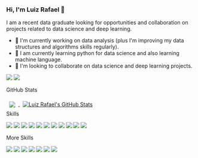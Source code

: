 ### Hi, I'm Luiz Rafael 👋
I am a recent data graduate looking for opportunities and collaboration on projects related to data science and deep learning.
- 🔭 I'm currently working on data analysis (plus I'm improving my data structures and algorithms skills regularly).
- 🌱 I am currently learning python for data science and also learning machine language.
- 🤝 I'm looking to collaborate on data science and deep learning projects.

[<img src="https://img.shields.io/badge/linkedin-%230077B5.svg?&style=for-the-badge&logo=linkedin&logoColor=white" />](https://www.linkedin.com/in/luiz-rafael-souza-244406196/) [<img src = "https://img.shields.io/badge/instagram-%23E4405F.svg?&style=for-the-badge&logo=instagram&logoColor=white">](https://www.instagram.com/_luiz_rafael/) 


 GitHub Stats

<a href="https://github.com/luiz-rafael">
  <img align="center" style="margin:0.5rem" src="https://github-readme-stats.vercel.app/api/top-langs/?username=luiz-rafael&hide=html,css&title_color=ffffff&text_color=c9cacc&icon_color=4AB197&bg_color=1A2B34" />
</a>

<a href="https://github.com/luiz-rafael">
  <img align="center" style="margin:0.5rem" src="https://github-readme-stats.vercel.app/api?username=luiz-rafael&show_icons=true&line_height=27&count_private=true&title_color=ffffff&text_color=c9cacc&icon_color=4AB097&bg_color=1A2B34" alt="Luiz Rafael's GitHub Stats" />
</a>

<summary>Skills</summary>

![](https://img.shields.io/badge/Code-PYTHON-brightgreen)
![](https://img.shields.io/badge/Code-SQL-brightgreen)
![](https://img.shields.io/badge/Code-PLSQL-brightgreen)
![](https://img.shields.io/badge/Tool-POWERBI-yellow)
![](https://img.shields.io/badge/Tool-LOOKERSTUDIO-yellow)
![](https://img.shields.io/badge/Tool-EXCEL-yellow)
![](https://img.shields.io/badge/Database-MYSQL-red)
![](https://img.shields.io/badge/Database-ORACLE-red)
![](https://img.shields.io/badge/Database-POSTGRESS-red)
![](https://img.shields.io/badge/Database-SQLSERVER-red)
![](https://img.shields.io/badge/Database-MONGODB-red)

<summary>More Skills</summary>

![](https://img.shields.io/badge/Skill-Creativity-blue)
![](https://img.shields.io/badge/Skill-Mathematics%20and%20Statistics-blue)
![](https://img.shields.io/badge/Skill-Innovative-blue)
![](https://img.shields.io/badge/Skill-Analyst-blue)
![](https://img.shields.io/badge/Skill-Critical%20Thinking-blue)
![](https://img.shields.io/badge/Skill-Effective%20Communication-blue)
![](https://img.shields.io/badge/Skill-Intellectual%20Curiosity-blue)

</details>
